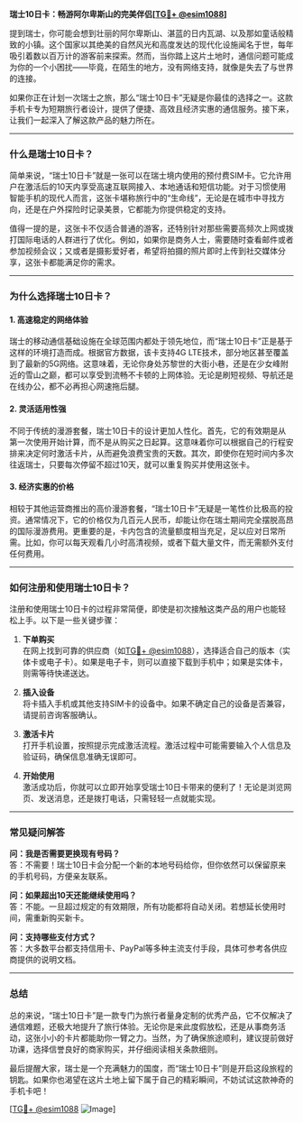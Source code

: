 **瑞士10日卡：畅游阿尔卑斯山的完美伴侣[[TG💪+ @esim1088](https://t.me/s/esim1088)]**

提到瑞士，你可能会想到壮丽的阿尔卑斯山、湛蓝的日内瓦湖、以及那如童话般精致的小镇。这个国家以其绝美的自然风光和高度发达的现代化设施闻名于世，每年吸引着数以百万计的游客前来探索。然而，当你踏上这片土地时，通信问题可能成为你的一个小困扰——毕竟，在陌生的地方，没有网络支持，就像是失去了与世界的连接。

如果你正在计划一次瑞士之旅，那么“瑞士10日卡”无疑是你最佳的选择之一。这款手机卡专为短期旅行者设计，提供了便捷、高效且经济实惠的通信服务。接下来，让我们一起深入了解这款产品的魅力所在。

---

### **什么是瑞士10日卡？**

简单来说，“瑞士10日卡”就是一张可以在瑞士境内使用的预付费SIM卡。它允许用户在激活后的10天内享受高速互联网接入、本地通话和短信功能。对于习惯使用智能手机的现代人而言，这张卡堪称旅行中的“生命线”，无论是在城市中寻找方向，还是在户外探险时记录美景，它都能为你提供稳定的支持。

值得一提的是，这张卡不仅适合普通的游客，还特别针对那些需要高频次上网或拨打国际电话的人群进行了优化。例如，如果你是商务人士，需要随时查看邮件或者参加视频会议；又或者是摄影爱好者，希望将拍摄的照片即时上传到社交媒体分享，这张卡都能满足你的需求。

---

### **为什么选择瑞士10日卡？**

#### **1. 高速稳定的网络体验**
瑞士的移动通信基础设施在全球范围内都处于领先地位，而“瑞士10日卡”正是基于这样的环境打造而成。根据官方数据，该卡支持4G LTE技术，部分地区甚至覆盖到了最新的5G网络。这意味着，无论你身处苏黎世的大街小巷，还是在少女峰附近的雪山之巅，都可以享受到流畅不卡顿的上网体验。无论是刷短视频、导航还是在线办公，都不必再担心网速拖后腿。

#### **2. 灵活适用性强**
不同于传统的漫游套餐，瑞士10日卡的设计更加人性化。首先，它的有效期是从第一次使用开始计算，而不是从购买之日起算。这意味着你可以根据自己的行程安排来决定何时激活卡片，从而避免浪费宝贵的天数。其次，即使你在短时间内多次往返瑞士，只要每次停留不超过10天，就可以重复购买并使用这张卡。

#### **3. 经济实惠的价格**
相较于其他运营商推出的高价漫游套餐，“瑞士10日卡”无疑是一笔性价比极高的投资。通常情况下，它的价格仅为几百元人民币，却能让你在瑞士期间完全摆脱高昂的国际漫游费用。更重要的是，卡内包含的流量额度相当充足，足以应对日常所需。比如，你可以每天观看几小时高清视频，或者下载大量文件，而无需额外支付任何费用。

---

### **如何注册和使用瑞士10日卡？**

注册和使用瑞士10日卡的过程非常简便，即使是初次接触这类产品的用户也能轻松上手。以下是一些关键步骤：

1. **下单购买**  
   在网上找到可靠的供应商（如[TG💪+ @esim1088](https://t.me/s/esim1088)），选择适合自己的版本（实体卡或电子卡）。如果是电子卡，则可以直接下载到手机中；如果是实体卡，则需等待快递送达。

2. **插入设备**  
   将卡插入手机或其他支持SIM卡的设备中。如果不确定自己的设备是否兼容，请提前咨询客服确认。

3. **激活卡片**  
   打开手机设置，按照提示完成激活流程。激活过程中可能需要输入个人信息及验证码，确保信息准确无误即可。

4. **开始使用**  
   激活成功后，你就可以立即开始享受瑞士10日卡带来的便利了！无论是浏览网页、发送消息，还是拨打电话，只需轻轻一点就能实现。

---

### **常见疑问解答**

**问：我是否需要更换现有号码？**  
答：不需要！瑞士10日卡会分配一个新的本地号码给你，但你依然可以保留原来的手机号码，方便亲友联系。

**问：如果超出10天还能继续使用吗？**  
答：不能。一旦超过规定的有效期限，所有功能都将自动关闭。若想延长使用时间，需重新购买新卡。

**问：支持哪些支付方式？**  
答：大多数平台都支持信用卡、PayPal等多种主流支付手段，具体可参考各供应商提供的说明文档。

---

### **总结**

总的来说，“瑞士10日卡”是一款专门为旅行者量身定制的优秀产品，它不仅解决了通信难题，还极大地提升了旅行体验。无论你是来此度假放松，还是从事商务活动，这张小小的卡片都能助你一臂之力。当然，为了确保旅途顺利，建议提前做好功课，选择信誉良好的商家购买，并仔细阅读相关条款细则。

最后提醒大家，瑞士是一个充满魅力的国度，而“瑞士10日卡”则是开启这段旅程的钥匙。如果你也渴望在这片土地上留下属于自己的精彩瞬间，不妨试试这款神奇的手机卡吧！

[[TG💪+ @esim1088](https://t.me/s/esim1088) ![Image](https://i.postimg.cc/4NQfJmqS/Snipaste-2025-05-13-00-14-12.png)]